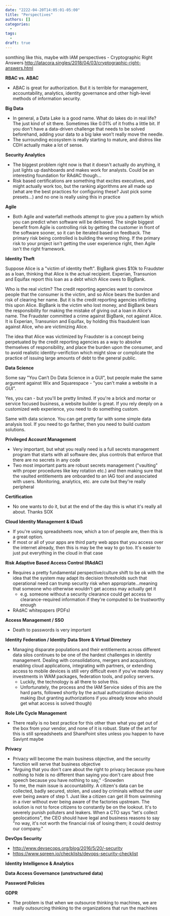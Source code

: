 ```yaml
---
date: "2222-04-20T14:05:01-05:00"
title: "Perspectives"
authors: []
categories:
  - 
tags:
  - 
draft: true
---
```


somthing like this, maybe with IAM perspectives - Cryptographic Right Answers
http://latacora.singles/2018/04/03/cryptographic-right-answers.html


**RBAC vs. ABAC**

- ABAC is great for authorization. But it is terrible for management, accountability, analytics, identity governance and other high-level methods of information security.

**Big Data**

- In general, a Data Lake is a good name. What do lakes do in real life? The just kind of sit there. Sometimes like 0.01% of it froths a little bit. If you don't have a data-driven challenge that needs to be solved beforehand, adding your data to a big lake won’t really move the needle.
- The surrounding ecosystem is really starting to mature, and distros like CDH actually make a lot of sense.

**Security Analytics**

- The biggest problem right now is that it doesn't actually do anything, it just lights up dashboards and makes work for analysts. Could be an interesting foundation for RAdAC though…
- Risk based certifications are something that excites executives, and might actually work too, but the ranking algorithms are all made up (what are the best practices for configuring these? Just pick some presets…) and no one is really using this in practice

**Agile**

- Both Agile and waterfall methods attempt to give you a pattern by which you can predict when software will be delivered. The single biggest benefit from Agile is controlling risk by getting the customer in front of the software sooner, so it can be iterated based on feedback. The primary risk being controlled is building the wrong thing. If the primary risk to your project isn't getting the user experience right, then Agile isn't the right framework.

**Identity Theft**

Suppose Alice is a "victim of identity theft". BigBank gives $10k to Fraudster as a loan, thinking that Alice is the actual recipient. Experian, Transunion and Equifax report this loan as a debt which Alice owes to BigBank.

Who is the real victim? The credit reporting agencies want to convince people that the consumer is the victim, and so Alice bears the burden and risk of clearing her name. But it is the credit reporting agencies inflicting this upon Alice. BigBank is the victim who lost money, and BigBank bears the responsibility for making the mistake of giving out a loan in Alice's name. The Fraudster committed a crime against BigBank, not against Alice. It is Experian, Transunion and Equifax, by holding this fraudulent loan against Alice, who are victimizing Alice.

The idea that Alice was victimized by Fraudster is a concept being perpetuated by the credit reporting agencies as a way to absolve themselves of responsibility, and place the burden upon the consumer, and to avoid realistic identity-verifiction which might slow or complicate the practice of issuing large amounts of debt to the general public.

**Data Science**

Some say "You Can’t Do Data Science in a GUI", but people make the same argument against Wix and Squarespace - "you can't make a website in a GUI".

Yes, you can - but you'll be pretty limited. If you're a brick and mortar or service focused business, a website builder is great. If you rely deeply on a customized web experience, you need to do something custom.

Same with data science. You can get pretty far with some simple data analysis tool. If you need to go farther, then you need to build custom solutions.

**Privileged Account Management**

- Very important, but what you really need is a full secrets management program that starts with all software dev, plus controls that enforce that there are no secrets in any code
- Two most important parts are robust secrets management ("vaulting" with proper procedures like key rotation etc.) and then making sure that the vaulted entitlements are onboarded to an IAG tool and associated with users. Monitoring, analytics, etc. are cute but they're really peripheral 

**Certification**

- No one wants to do it, but at the end of the day this is what it's really all about. Thanks SOX

**Cloud Identity Management & IDaaS**

- If you're using spreadsheets now, which a ton of people are, then this is a great option.
- If most or all of your apps are third party web apps that you access over the internet already, then this is may be the way to go too. It's easier to just put everything in the cloud in that case

**Risk Adaptive Based Access Control (RAdAC)**

- Requires a pretty fundamental perspective/culture shift to be ok with the idea that the system may adapt its decision thresholds such that operational need can trump security risk when appropriate…meaning that someone who otherwise wouldn't get access may actually get it
    - e.g. someone without a security clearance could get access to clearance-required information if they're computed to be trustworthy enough
- RAdAC whitepapers (PDFs) 

**Access Management / SSO**

- Death to passwords is very important

**Identity Federation / Identity Data Store & Virtual Directory**

- Managing disparate populations and their entitlements across different data silos continues to be one of the hardest challenges in identity management. Dealing with consolidations, mergers and acquisitions, enabling cloud applications, integrating with partners, or extending access to mobile devices is still very difficult even if you’ve made heavy investments in WAM packages, federation tools, and policy servers.
    - Luckily, the technology is all there to solve this. 
    - Unfortunately, the process and the IAM Service sides of this are the hard parts, followed shortly by the actual authorization decision making (but granting authorizations if you already know who should get what access is solved though)

**Role Life Cycle Management**

- There really is no best practice for this other than what you get out of the box from your vendor, and none of it is robust. State of the art for this is still spreadsheets and SharePoint sites unless you happen to have Saviynt maybe

**Privacy**

- Privacy will become the main business objective, and the security function will serve that business objective
- "Arguing that you don't care about the right to privacy because you have nothing to hide is no different than saying you don't care about free speech because you have nothing to say," -Snowden
- To me, the main issue is accountability. A citizen's data can be collected, badly secured, stolen, and used by criminals without the user ever being aware of step 1. Just like a citizen can get ill from swimming in a river without ever being aware of the factories upstream. The solution is not to force citizens to constantly be on the lookout. It's to severely punish polluters and leakers. When a CTO says "let's collect geolocations", the CEO should have legal and business reasons to say "no way, it's not worth the financial risk of losing them; it could destroy our company."

**DevOps Security**

- http://www.devsecops.org/blog/2016/5/20/-security
- https://www.sqreen.io/checklists/devops-security-checklist

**Identity Intelligence & Analytics**

**Data Access Governance (unstructured data)**

**Password Policies**

**GDPR**
- The problem is that when we outsource thinking to machines, we are really outsourcing thinking to the organizations that run the machines

